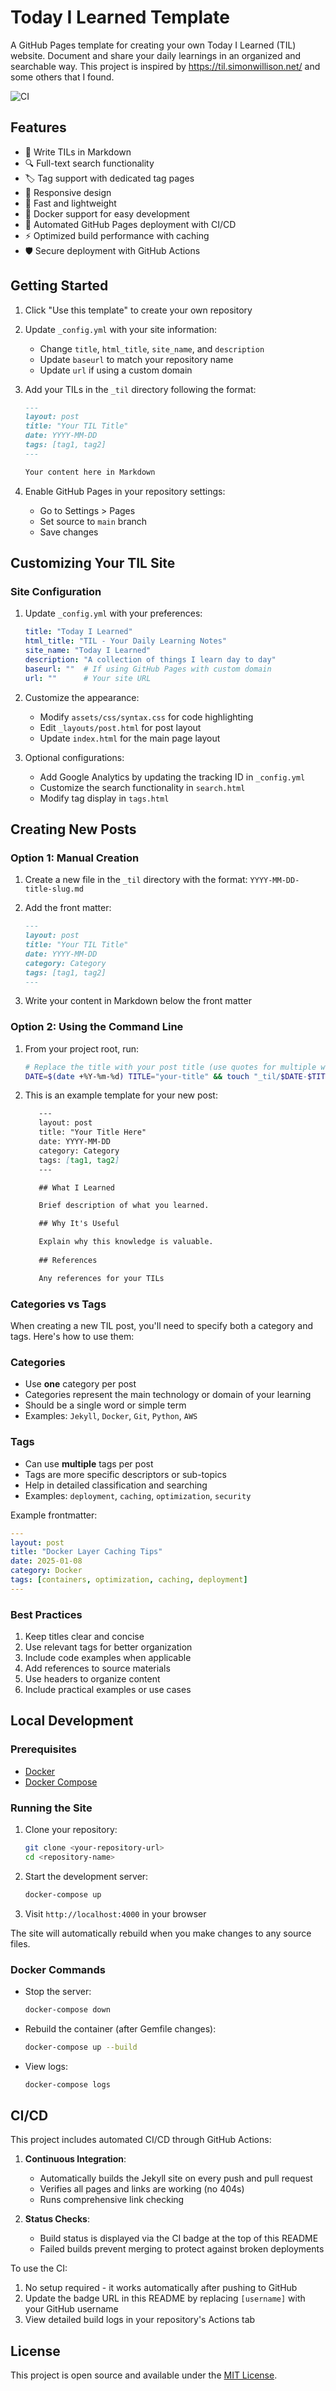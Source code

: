 # Today I Learned Template

A GitHub Pages template for creating your own Today I Learned (TIL) website. Document and share your daily learnings in an organized and searchable way. This project is inspired by <https://til.simonwillison.net/> and some others that I found.

![CI](https://github.com/irfansofyana/til-template/actions/workflows/ci.yml/badge.svg)

## Features

- 📝 Write TILs in Markdown
- 🔍 Full-text search functionality
- 🏷️ Tag support with dedicated tag pages
- 📱 Responsive design
- 🚀 Fast and lightweight
- 🐳 Docker support for easy development
- 🔄 Automated GitHub Pages deployment with CI/CD
- ⚡ Optimized build performance with caching
- 🛡️ Secure deployment with GitHub Actions

## Getting Started

1. Click "Use this template" to create your own repository
2. Update `_config.yml` with your site information:
   - Change `title`, `html_title`, `site_name`, and `description`
   - Update `baseurl` to match your repository name
   - Update `url` if using a custom domain

3. Add your TILs in the `_til` directory following the format:

   ```markdown
   ---
   layout: post
   title: "Your TIL Title"
   date: YYYY-MM-DD
   tags: [tag1, tag2]
   ---

   Your content here in Markdown
   ```

4. Enable GitHub Pages in your repository settings:
   - Go to Settings > Pages
   - Set source to `main` branch
   - Save changes

## Customizing Your TIL Site

### Site Configuration

1. Update `_config.yml` with your preferences:

   ```yaml
   title: "Today I Learned"
   html_title: "TIL - Your Daily Learning Notes"
   site_name: "Today I Learned"
   description: "A collection of things I learn day to day"
   baseurl: ""  # If using GitHub Pages with custom domain
   url: ""      # Your site URL
   ```

2. Customize the appearance:
   - Modify `assets/css/syntax.css` for code highlighting
   - Edit `_layouts/post.html` for post layout
   - Update `index.html` for the main page layout

3. Optional configurations:
   - Add Google Analytics by updating the tracking ID in `_config.yml`
   - Customize the search functionality in `search.html`
   - Modify tag display in `tags.html`

## Creating New Posts

### Option 1: Manual Creation

1. Create a new file in the `_til` directory with the format: `YYYY-MM-DD-title-slug.md`
2. Add the front matter:

   ```markdown
   ---
   layout: post
   title: "Your TIL Title"
   date: YYYY-MM-DD
   category: Category
   tags: [tag1, tag2]
   ---
   ```

3. Write your content in Markdown below the front matter

### Option 2: Using the Command Line

1. From your project root, run:

   ```bash
   # Replace the title with your post title (use quotes for multiple words)
   DATE=$(date +%Y-%m-%d) TITLE="your-title" && touch "_til/$DATE-$TITLE.md"
   ```

2. This is an example template for your new post:

   ```markdown
      ---
      layout: post
      title: "Your Title Here"
      date: YYYY-MM-DD
      category: Category
      tags: [tag1, tag2]
      ---

      ## What I Learned

      Brief description of what you learned.

      ## Why It's Useful

      Explain why this knowledge is valuable.
      
      ## References

      Any references for your TILs
      ```

### Categories vs Tags

When creating a new TIL post, you'll need to specify both a category and tags. Here's how to use them:

### Categories

- Use **one** category per post
- Categories represent the main technology or domain of your learning
- Should be a single word or simple term
- Examples: `Jekyll`, `Docker`, `Git`, `Python`, `AWS`

### Tags

- Can use **multiple** tags per post
- Tags are more specific descriptors or sub-topics
- Help in detailed classification and searching
- Examples: `deployment`, `caching`, `optimization`, `security`

Example frontmatter:

```yaml
---
layout: post
title: "Docker Layer Caching Tips"
date: 2025-01-08
category: Docker
tags: [containers, optimization, caching, deployment]
---
```

### Best Practices

1. Keep titles clear and concise
2. Use relevant tags for better organization
3. Include code examples when applicable
4. Add references to source materials
5. Use headers to organize content
6. Include practical examples or use cases

## Local Development

### Prerequisites

- [Docker](https://docs.docker.com/get-docker/)
- [Docker Compose](https://docs.docker.com/compose/install/)

### Running the Site

1. Clone your repository:

   ```bash
   git clone <your-repository-url>
   cd <repository-name>
   ```

2. Start the development server:

   ```bash
   docker-compose up
   ```

3. Visit `http://localhost:4000` in your browser

The site will automatically rebuild when you make changes to any source files.

### Docker Commands

- Stop the server:

  ```bash
  docker-compose down
  ```

- Rebuild the container (after Gemfile changes):

  ```bash
  docker-compose up --build
  ```

- View logs:

  ```bash
  docker-compose logs
  ```

## CI/CD

This project includes automated CI/CD through GitHub Actions:

1. **Continuous Integration**:
   - Automatically builds the Jekyll site on every push and pull request
   - Verifies all pages and links are working (no 404s)
   - Runs comprehensive link checking

2. **Status Checks**:
   - Build status is displayed via the CI badge at the top of this README
   - Failed builds prevent merging to protect against broken deployments

To use the CI:
1. No setup required - it works automatically after pushing to GitHub
2. Update the badge URL in this README by replacing `[username]` with your GitHub username
3. View detailed build logs in your repository's Actions tab

## License

This project is open source and available under the [MIT License](LICENSE).
